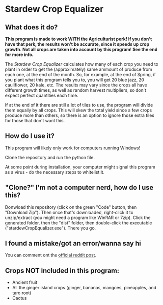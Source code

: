 # Stardew Crop Equalizer

## What does it do?
**This program is made to work WITH the Agriculturist perk! If you don't have that perk, the results won't be accurate, since it speeds up crop growth. Not all crops are taken into account by this program! See the end for more info.**

The *Stardew Crop Equalizer* calculates how many of each crop you need to plant in order to get the (approximately) same ammount of produce from each one, at the end of the month. So, for example, at the end of Spring, if you plant what this program tells you to, you will get 20 blue jazz, 20 cauliflower, 20 kale, etc. The results may vary since the crops all have different growth times, as well as random harvest multipliers, so don't expect perfect quantities each time.

If at the end of it there are still a lot of tiles to use, the program will divide them equally by all crops. This will skew the total yield since a few crops produce more than others, so there is an option to ignore those extra tiles for those that don't want this.

## How do I use it?
This program will likely only work for computers running Windows!

Clone the repository and run the python file.

At some point during installation, your computer might signal this program as a virus - do the necessary steps to whitelist it.

## "Clone?" I'm not a computer nerd, how do I use this?
Donwload this repository (click on the green "Code" button, then "Download Zip"). Then once that's downloaded, right-click it to unzip/extract (you might need a program like WinRAR or 7zip). Click the generated folder, then the "dist" folder, then double-click the executable ("stardewCropEqualizer.exe"). There you go.

## I found a mistake/got an error/wanna say hi
You can comment ont the [official reddit post](https://www.reddit.com/r/StardewValley/comments/ts6n62/i_made_a_little_calculator_called_stardew_crop/?utm_source=share&utm_medium=web2x&context=3).

## Crops **NOT** included in this program:
- Ancient fruit
- All the ginger island crops (ginger, bananas, mangoes, pineapples, and taro root)
- Cactus
